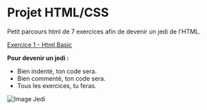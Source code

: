 # Projet HTML/CSS
Petit parcours html de 7 exercices afin de devenir un jedi de l'HTML. 

[Exercice 1 - Html Basic](Exercice-1-hmtl-basic.md)  

**Pour devenir un jedi  :** 
* Bien indenté, ton code sera.
* Bien commenté, ton code sera.
* Tous les exercices, tu feras. 

![Image Jedi](https://assets-jpcust.jwpsrv.com/thumbs/h1ferMj9-720.jpg)

